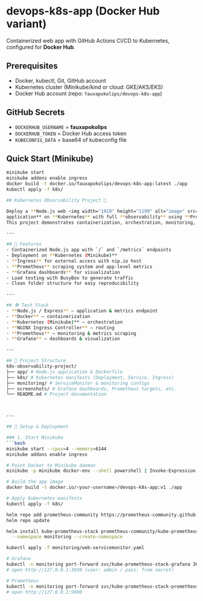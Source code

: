 # devops-k8s-app (Docker Hub variant)

Containerized web app with GitHub Actions CI/CD to Kubernetes, configured for **Docker Hub**.

## Prerequisites
- Docker, kubectl, Git, GitHub account
- Kubernetes cluster (Minikube/kind or cloud: GKE/AKS/EKS)
- Docker Hub account (repo: `fauxapokolips/devops-k8s-app`)

## GitHub Secrets
- `DOCKERHUB_USERNAME` = **fauxapokolips**
- `DOCKERHUB_TOKEN` = Docker Hub access token
- `KUBECONFIG_DATA` = base64 of kubeconfig file

## Quick Start (Minikube)
```bash
minikube start
minikube addons enable ingress
docker build -t docker.io/fauxapokolips/devops-k8s-app:latest ./app
kubectl apply -f k8s/

## Kubernetes Observability Project 🚀

Deploy a **Node.js web <img width="1919" height="1199" alt="image" src="https://github.com/user-attachments/assets/3c1b0da1-4222-49e5-be7c-5858cdba1795" />
application** on **Kubernetes** with full **observability** using **Prometheus** and **Grafana**.  
This project demonstrates containerization, orchestration, monitoring, and visualization in a DevOps workflow.

---

## 📌 Features
- Containerized Node.js app with `/` and `/metrics` endpoints
- Deployment on **Kubernetes (Minikube)**
- **Ingress** for external access with nip.io host
- **Prometheus** scraping system and app-level metrics
- **Grafana dashboards** for visualization
- Load testing with BusyBox to generate traffic
- Clean folder structure for easy reproducibility

---

## 🛠 Tech Stack
- **Node.js / Express** – application & metrics endpoint  
- **Docker** – containerization  
- **Kubernetes (Minikube)** – orchestration  
- **NGINX Ingress Controller** – routing  
- **Prometheus** – monitoring & metrics scraping  
- **Grafana** – dashboards & visualization  

---

## 📂 Project Structure
k8s-observability-project/
├── app/ # Node.js application & Dockerfile
├── k8s/ # Kubernetes manifests (Deployment, Service, Ingress)
├── monitoring/ # ServiceMonitor & monitoring configs
├── screenshots/ # Grafana dashboards, Prometheus targets, etc.
└── README.md # Project documentation



---

## 🚀 Setup & Deployment

### 1. Start Minikube
```bash
minikube start --cpus=4 --memory=6144
minikube addons enable ingress

# Point Docker to Minikube daemon
minikube -p minikube docker-env --shell powershell | Invoke-Expression

# Build the app image
docker build -t docker.io/<your-username>/devops-k8s-app:v1 ./app

# Apply Kubernetes manifests
kubectl apply -f k8s/

helm repo add prometheus-community https://prometheus-community.github.io/helm-charts
helm repo update

helm install kube-prometheus-stack prometheus-community/kube-prometheus-stack \
  --namespace monitoring --create-namespace

kubectl apply -f monitoring/web-servicemonitor.yaml

# Grafana
kubectl -n monitoring port-forward svc/kube-prometheus-stack-grafana 3030:80
# open http://127.0.0.1:3030 (user: admin / pass: from secret)

# Prometheus
kubectl -n monitoring port-forward svc/kube-prometheus-stack-prometheus 9090:9090
# open http://127.0.0.1:9090
